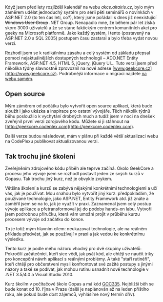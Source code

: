<!-- dcterms:identifier = aspnetcz#338 -->
<!-- dcterms:title = Zdrojáky nového projektu GeekCore zveřejněny -->
<!-- dcterms:abstract = Když jsem před lety rozjížděl kalendář na akce.altairis.cz, nenapadlo by mne, že během pár let získá skoro 3000 uživatelů a že se stane faktickým centrem komunitních akcí pro geeky na Microsoft platformě. Postupem času systém zastaral a bylo třeba vydat novou verzi. Tu jsem před několika týdny slavnostně zprovoznil na nové adrese www.geekcore.cz. Můj záměr od počátku byl, aby aplikace NemesisEvents, na které GeekCore běží, byla open source a sloužila ostatním k poučení a právě jsem zveřejnil zdrojový kód. -->
<!-- np9:categoryId = 7 -->
<!-- x4w:category = Software -->
<!-- np9:authorId = 1 -->
<!-- np9:authorEmail = michal.valasek@altairis.cz -->
<!-- dcterms:creator = Michal Altair Valášek -->
<!-- dcterms:created = 2011-09-18T21:50:43.243+02:00 -->
<!-- dcterms:dateAccepted = 2011-09-19T08:00:00+02:00 -->
<!-- x4w:pictureWidth = 150 -->
<!-- x4w:pictureHeight = 150 -->
<!-- x4w:pictureUrl = /perex-pictures/20110919-zdrojaky-noveho-projektu-geekcore-zverejneny.png -->

Když jsem před lety rozjížděl kalendář na webu *akce.altairis.cz*, bylo mým záměrem udělat jednoduchý systém pro sérii pěti seminářů o novinkách v ASP.NET 2.0 (to ten čas letí, co?), který jsme pořádali s dnes již neexistující <span style="text-decoration: line-through;">Windows User Group</span> .NET Group. Nenapadlo mne, že během pár let získá skoro 3000 uživatelů a že se stane faktickým centrem komunitních akcí pro geeky na Microsoft platformě. Jako každý systém, i tento (postavený na ASP.NET 2.0 a SQL 2005) postupem času zastaral a bylo třeba vydat novou verzi. 

Rozhodl jsem se k radikálnímu zásahu a celý systém od základu přepsal pomocí nejaktuálnějších dostupných technologií – ADO.NET Entity Framework, ASP.NET 4.5, HTML 5, jQuery, jQuery UI… Tuto verzi jsem před několika týdny slavnostně zprovoznil na nové adrese [www.geekcore.cz](http://www.geekcore.cz). Podrobnější informace o migraci najdete [na webu samém](http://www.geekcore.cz/wiki/migrace_z_akce_altairis_cz).

## Open source

Mým záměrem od počátku bylo vytvořit open source aplikaci, která bude sloužit i jako ukázka a inspirace pro ostatní vývojáře. Těch několik týdnů běhu posloužilo k vychytání drobných much a tudíž jsem v noci na dnešek zveřejnil první verzi zdrojového kódu. Můžete si ji stáhnout na [http://geekcore.codeplex.com](http://geekcore.codeplex.com).

Další verze budou následovat, mám v plánu při každé větší aktualizaci webu na CodePlexu publikovat aktualizovanou verzi.

## Tak trochu jiné školení

Zveřejněním zdrojového kódu přiběh ale teprve začíná. Okolo GeekCore a procesu jeho vývoje jsem se rozhodl postavit jeden ze svých kurzů v Gopasu. Tak trochu jiný kurz, než je obvykle zvykem.

Většina školení a kurzů se zabývá nějakými konkrétními technologiemi a učí vás, jak je používat. Mou snahou bylo vytvořit jiný kurz: předpokládám, že používané technologie, jako ASP.NET, Entity Framework atd. již znáte a zaměřil jsem se na to, jak je využít v praxi. Zaznamenal jsem celý postup vývoje aplikace a přetransformoval jej do podoby hands-on labu. Vytvořil jsem podrobnou příručku, která vám umožní projít v průběhu kurzu procesem vývoje od začátku do konce.

To je totiž mým hlavním cílem: neukazovat technologie, ale na reálném příkladu předvést, jak se používají v praxi a jak vedou ke konkrétnímu výsledku.

Tento kurz je podle mého názoru vhodný pro dvě skupiny uživatelů: Pokročilí začátečníci, kteří sice vědí, jak psát kód, ale chtějí se naučit triky pro koncepční návrh aplikací s reálnými problémy. A také "staří rutinéři", kteří chtějí pro občerstvení mysli konfrontovat své zažité postupy s jinými názory a také se podívat, jak mohou rutinu usnadnit nové technologie v .NET 3.5/4.0 a Visual Studiu 2010.

Kurz školím v počítačové škole Gopas a má kód [GOC335](http://www.gopas.cz/kurzy/GOC335). Nejbližší běh se bude konat od 10. října v Praze (další je naplánován až na leden příštího roku, ale pokud bude dost zájemců, vyhlásíme nový termín dřív).